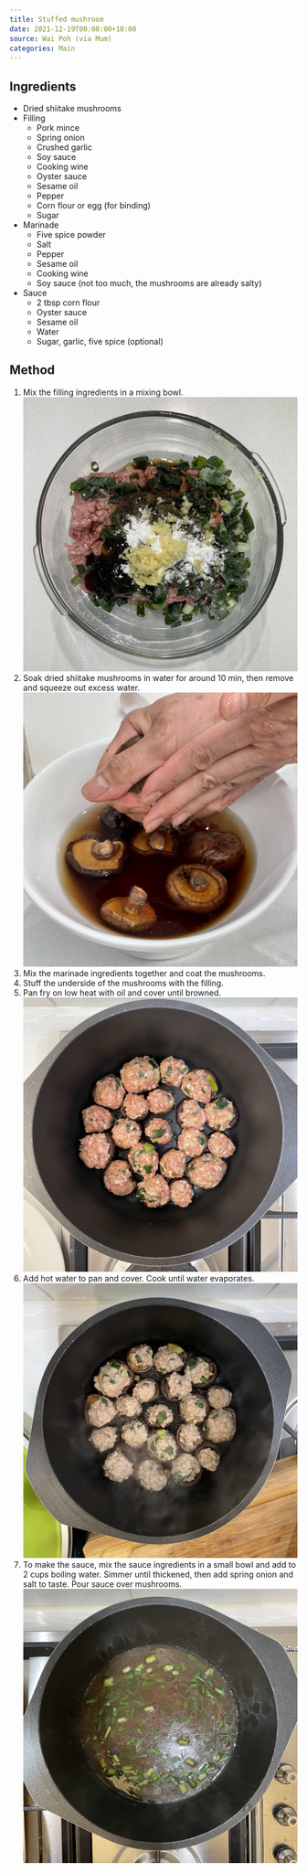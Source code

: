 ```yaml
---
title: Stuffed mushroom
date: 2021-12-19T00:00:00+10:00
source: Wai Poh (via Mum)
categories: Main
---
```


## Ingredients
* Dried shiitake mushrooms
* Filling
  * Pork mince
  * Spring onion
  * Crushed garlic
  * Soy sauce
  * Cooking wine
  * Oyster sauce
  * Sesame oil
  * Pepper
  * Corn flour or egg (for binding)
  * Sugar
* Marinade
  * Five spice powder
  * Salt
  * Pepper
  * Sesame oil
  * Cooking wine
  * Soy sauce (not too much, the mushrooms are already salty)
* Sauce
  * 2 tbsp corn flour
  * Oyster sauce
  * Sesame oil
  * Water
  * Sugar, garlic, five spice (optional)

## Method
1. Mix the filling ingredients in a mixing bowl.
![Meat](meat.jpg)
2. Soak dried shiitake mushrooms in water for around 10 min, then remove and squeeze out excess water.
![Soaking](mushroom.jpg)
3. Mix the marinade ingredients together and coat the mushrooms.
4. Stuff the underside of the mushrooms with the filling.
5. Pan fry on low heat with oil and cover until browned.
![Frying](fry.jpg)
6. Add hot water to pan and cover. Cook until water evaporates.
![Steaming](steam.jpg)
7. To make the sauce, mix the sauce ingredients in a small bowl and add to 2 cups boiling water. Simmer until thickened, then add spring onion and salt to taste. Pour sauce over mushrooms.
![Sauce](sauce.jpg)